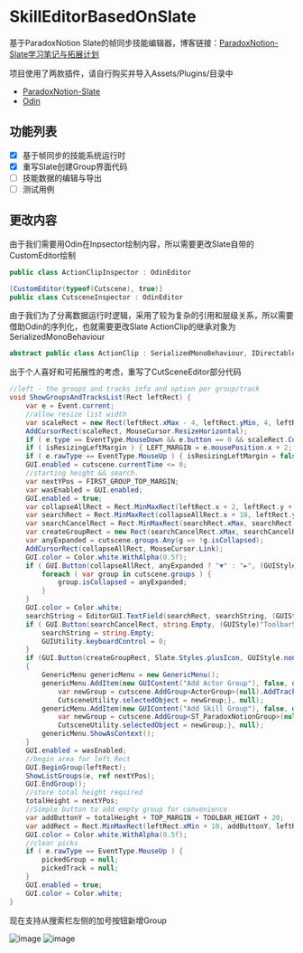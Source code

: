 # SkillEditorBasedOnSlate
基于ParadoxNotion Slate的帧同步技能编辑器，博客链接：[ParadoxNotion-Slate学习笔记与拓展计划](https://www.lfzxb.top/unity-slate-study-and-extendplan/)

项目使用了两款插件，请自行购买并导入Assets/Plugins/目录中

 - [ParadoxNotion-Slate](https://slate.paradoxnotion.com/)
 - [Odin](https://odininspector.com/)

## 功能列表

- [x] 基于帧同步的技能系统运行时
- [x] 重写Slate创建Group界面代码 
- [ ] 技能数据的编辑与导出
- [ ] 测试用例

## 更改内容

由于我们需要用Odin在Inpsector绘制内容，所以需要更改Slate自带的CustomEditor绘制

```csharp
public class ActionClipInspector : OdinEditor

[CustomEditor(typeof(Cutscene), true)]
public class CutsceneInspector : OdinEditor
```

由于我们为了分离数据运行时逻辑，采用了较为复杂的引用和层级关系，所以需要借助Odin的序列化，也就需要更改Slate ActionClip的继承对象为SerializedMonoBehaviour

```csharp
abstract public class ActionClip : SerializedMonoBehaviour, IDirectable, IKeyable
```

出于个人喜好和可拓展性的考虑，重写了CutSceneEditor部分代码

```csharp
//left - the groups and tracks info and option per group/track
void ShowGroupsAndTracksList(Rect leftRect) {
    var e = Event.current;
    //allow resize list width
    var scaleRect = new Rect(leftRect.xMax - 4, leftRect.yMin, 4, leftRect.height);
    AddCursorRect(scaleRect, MouseCursor.ResizeHorizontal);
    if ( e.type == EventType.MouseDown && e.button == 0 && scaleRect.Contains(e.mousePosition) ) { isResizingLeftMargin = true; e.Use(); }
    if ( isResizingLeftMargin ) { LEFT_MARGIN = e.mousePosition.x + 2; }
    if ( e.rawType == EventType.MouseUp ) { isResizingLeftMargin = false; }
    GUI.enabled = cutscene.currentTime <= 0;
    //starting height && search.
    var nextYPos = FIRST_GROUP_TOP_MARGIN;
    var wasEnabled = GUI.enabled;
    GUI.enabled = true;
    var collapseAllRect = Rect.MinMaxRect(leftRect.x + 2, leftRect.y + 2, 18, leftRect.y + 16);
    var searchRect = Rect.MinMaxRect(collapseAllRect.x + 18, leftRect.y + 4, leftRect.xMax - 32, leftRect.y + 20 - 1);
    var searchCancelRect = Rect.MinMaxRect(searchRect.xMax, searchRect.y, leftRect.xMax - 16, searchRect.yMax);
    var createGroupRect = new Rect(searchCancelRect.xMax, searchCancelRect.yMin + 2, 10, 10);
    var anyExpanded = cutscene.groups.Any(g => !g.isCollapsed);
    AddCursorRect(collapseAllRect, MouseCursor.Link);
    GUI.color = Color.white.WithAlpha(0.5f);
    if ( GUI.Button(collapseAllRect, anyExpanded ? "▼" : "►", (GUIStyle)"label") ) {
        foreach ( var group in cutscene.groups ) {
            group.isCollapsed = anyExpanded;
        }
    }
    GUI.color = Color.white;
    searchString = EditorGUI.TextField(searchRect, searchString, (GUIStyle)"ToolbarSeachTextField");
    if ( GUI.Button(searchCancelRect, string.Empty, (GUIStyle)"ToolbarSeachCancelButton") ) {
        searchString = string.Empty;
        GUIUtility.keyboardControl = 0;
    }
    if (GUI.Button(createGroupRect, Slate.Styles.plusIcon, GUIStyle.none))
    {
        GenericMenu genericMenu = new GenericMenu();
        genericMenu.AddItem(new GUIContent("Add Actor Group"), false, data => {                 
            var newGroup = cutscene.AddGroup<ActorGroup>(null).AddTrack<ActorActionTrack>();
            CutsceneUtility.selectedObject = newGroup;}, null);
        genericMenu.AddItem(new GUIContent("Add Skill Group"), false, data => {                 
            var newGroup = cutscene.AddGroup<ST_ParadoxNotionGroup>(null).AddTrack<ST_ParadoxNotionTrack>();
            CutsceneUtility.selectedObject = newGroup;}, null);
        genericMenu.ShowAsContext();
    }
    GUI.enabled = wasEnabled;
    //begin area for left Rect
    GUI.BeginGroup(leftRect);
    ShowListGroups(e, ref nextYPos);
    GUI.EndGroup();
    //store total height required
    totalHeight = nextYPos;
    //Simple button to add empty group for convenience
    var addButtonY = totalHeight + TOP_MARGIN + TOOLBAR_HEIGHT + 20;
    var addRect = Rect.MinMaxRect(leftRect.xMin + 10, addButtonY, leftRect.xMax - 10, addButtonY + 20);
    GUI.color = Color.white.WithAlpha(0.5f);
    //clear picks
    if ( e.rawType == EventType.MouseUp ) {
        pickedGroup = null;
        pickedTrack = null;
    }
    GUI.enabled = true;
    GUI.color = Color.white;
} 
```
现在支持从搜索栏左侧的加号按钮新增Group

![image](https://user-images.githubusercontent.com/35335061/129744492-0dceddb1-d5d3-457e-aac3-f32bbd8f362e.png)
![image](https://user-images.githubusercontent.com/35335061/129744543-807f9024-be36-484d-8d0d-35df9cf4136a.png)

